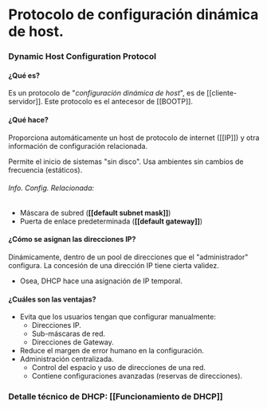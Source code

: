 # Protocolo de configuración dinámica de host.
### Dynamic Host Configuration Protocol
#### ¿Qué es?
Es un protocolo de "*configuración dinámica de host*", es de [[cliente-servidor]].
Este protocolo es el antecesor de [[BOOTP]].
#### ¿Qué hace?
Proporciona automáticamente un host de protocolo de internet ([[IP]]) y otra información de configuración relacionada.

Permite el inicio de sistemas "sin disco". Usa ambientes sin cambios de frecuencia (estáticos).
###### Info. Config. Relacionada:
- Máscara de subred (**[[default subnet mask]]**)
- Puerta de enlace predeterminada (**[[default gateway]]**)
#### ¿Cómo se asignan las direcciones IP?
Dinámicamente, dentro de un pool de direcciones que el "administrador" configura.
La concesión de una dirección IP tiene cierta validez.
- Osea, DHCP hace una asignación de IP temporal.
#### ¿Cuáles son las ventajas?
- Evita que los usuarios tengan que configurar manualmente:
	- Direcciones IP.
	- Sub-máscaras de red.
	- Direcciones de Gateway.
- Reduce el margen de error humano en la configuración.
- Administración centralizada.
	- Control del espacio y uso de direcciones de una red.
	- Contiene configuraciones avanzadas (reservas de direcciones).
### Detalle técnico de DHCP: [[Funcionamiento de DHCP]]

